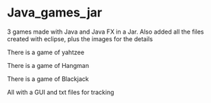# Java_games_jar
3 games made with Java and Java FX in a Jar.
Also added all the files created with eclipse, plus the images for the details

There is a game of yahtzee 

There is a game of Hangman

There is a game of Blackjack

All with a GUI and txt files for tracking

